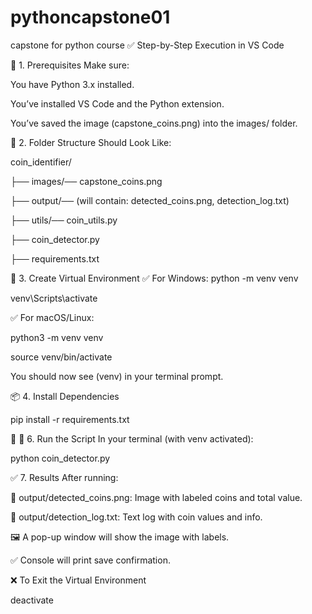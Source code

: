 # pythoncapstone01
capstone for python course
✅ Step-by-Step Execution in VS Code

🧱 1. Prerequisites
Make sure:

You have Python 3.x installed.

You’ve installed VS Code and the Python extension.

You’ve saved the image (capstone_coins.png) into the images/ folder.


📁 2. Folder Structure Should Look Like:


coin_identifier/

├── images/── capstone_coins.png

├── output/── (will contain: detected_coins.png, detection_log.txt)

├── utils/── coin_utils.py

├── coin_detector.py

├── requirements.txt

🐍 3. Create Virtual Environment
✅ For Windows:
python -m venv venv

venv\Scripts\activate

✅ For macOS/Linux:

python3 -m venv venv

source venv/bin/activate


You should now see (venv) in your terminal prompt.

📦 4. Install Dependencies

pip install -r requirements.txt

🧠 
🧪 6. Run the Script
In your terminal (with venv activated):

python coin_detector.py

✅ 7. Results
After running:

💾 output/detected_coins.png: Image with labeled coins and total value.

📄 output/detection_log.txt: Text log with coin values and info.

🖼 A pop-up window will show the image with labels.

✅ Console will print save confirmation.

❌ To Exit the Virtual Environment

deactivate
